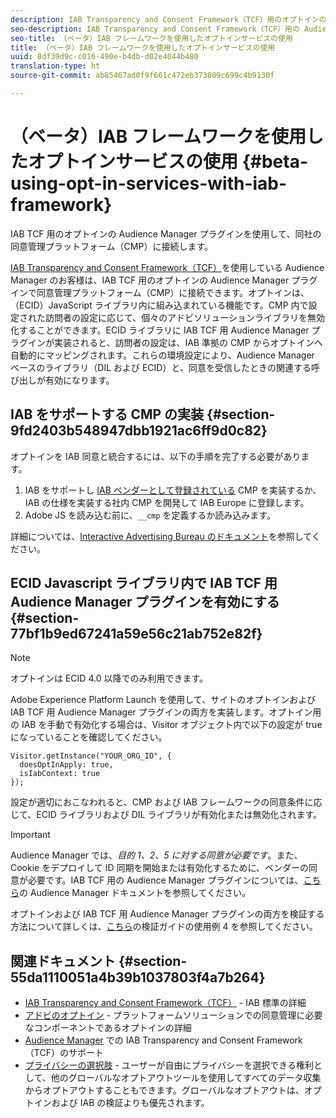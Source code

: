 ```yaml
---
description: IAB Transparency and Consent Framework（TCF）用のオプトインの Audience Manager プラグインを使用して、同社の同意管理プラットフォーム（CMP）に接続します。
seo-description: IAB Transparency and Consent Framework（TCF）用の Audience Manager プラグインを使用して、同社の同意管理プラットフォーム（CMP）に接続します。
seo-title: （ベータ）IAB フレームワークを使用したオプトインサービスの使用
title: （ベータ）IAB フレームワークを使用したオプトインサービスの使用
uuid: 8df39d9c-c016-490e-b4db-d02e4044b480
translation-type: ht
source-git-commit: ab85467ad0f9f661c472eb373809c699c4b9130f

---
```



# （ベータ）IAB フレームワークを使用したオプトインサービスの使用 {#beta-using-opt-in-services-with-iab-framework}

IAB TCF 用のオプトインの Audience Manager プラグインを使用して、同社の同意管理プラットフォーム（CMP）に接続します。

[IAB Transparency and Consent Framework（TCF）](https://iabtechlab.com/standards/gdpr-transparency-and-consent-framework/)を使用している Audience Manager のお客様は、IAB TCF 用のオプトインの Audience Manager プラグインで同意管理プラットフォーム（CMP）に接続できます。オプトインは、（ECID）JavaScript ライブラリ内に組み込まれている機能です。CMP 内で設定された訪問者の設定に応じて、個々のアドビソリューションライブラリを無効化することができます。ECID ライブラリに IAB TCF 用 Audience Manager プラグインが実装されると、訪問者の設定は、IAB 準拠の CMP からオプトインへ自動的にマッピングされます。これらの環境設定により、Audience Manager ベースのライブラリ（DIL および ECID）と、同意を受信したときの関連する呼び出しが有効になります。

## IAB をサポートする CMP の実装 {#section-9fd2403b548947dbb1921ac6ff9d0c82}

オプトインを IAB 同意と統合するには、以下の手順を完了する必要があります。

1. IAB をサポートし [IAB ベンダーとして登録されている](https://vendorlist.consensu.org/vendorlist.json) CMP を実装するか、IAB の仕様を実装する社内 CMP を開発して IAB Europe に登録します。
1. Adobe JS を読み込む前に、`__cmp` を定義するか読み込みます。

詳細については、[Interactive Advertising Bureau のドキュメント](https://github.com/InteractiveAdvertisingBureau/GDPR-Transparency-and-Consent-Framework/blob/master/v1.1%20Implementation%20Guidelines.md)を参照してください。

## ECID Javascript ライブラリ内で IAB TCF 用 Audience Manager プラグインを有効にする {#section-77bf1b9ed67241a59e56c21ab752e82f}

>[!NOTE]
>
>オプトインは ECID 4.0 以降でのみ利用できます。

Adobe Experience Platform Launch を使用して、サイトのオプトインおよび IAB TCF 用 Audience Manager プラグインの両方を実装します。オプトイン用の IAB を手動で有効化する場合は、Visitor オブジェクト内で以下の設定が true になっていることを確認してください。

```
Visitor.getInstance("YOUR_ORG_ID", {  
  doesOptInApply: true,   
  isIabContext: true   
});
```

設定が適切におこなわれると、CMP および IAB フレームワークの同意条件に応じて、ECID ライブラリおよび DIL ライブラリが有効化または無効化されます。

>[!IMPORTANT]
>
>Audience Manager では、*目的 1、2、5 に対する同意が必要です*。また、Cookie をデプロイして ID 同期を開始または有効化するために、ベンダーの同意が必要です。IAB TCF 用の Audience Manager プラグインについては、[こちら](https://docs.adobe.com/help/ja-JP/audience-manager/user-guide/overview/gdpr/aam-iab-plugin.html)の Audience Manager ドキュメントを参照してください。

オプトインおよび IAB TCF 用 Audience Manager プラグインの両方を検証する方法について詳しくは、[こちら](../../implementation-guides/opt-in-service/testing-optin-and-iab-plugin.md#section-ca5c6f92fbdf4fd29b4acb6b644efbd0)の検証ガイドの使用例 4 を参照してください。

## 関連ドキュメント {#section-55da1110051a4b39b1037803f4a7b264}

* [IAB Transparency and Consent Framework（TCF）](https://iabtechlab.com/standards/gdpr-transparency-and-consent-framework/) - IAB 標準の詳細
* [アドビのオプトイン](../../implementation-guides/opt-in-service/optin-overview.md#concept-f9b5db0d27a245fbadd3e19162319360) - プラットフォームソリューションでの同意管理に必要なコンポーネントであるオプトインの詳細
* [Audience Manager](https://marketing-beta.adobe.com/resources/help/aam/iab-support/aam-iab-support.html) での IAB Transparency and Consent Framework（TCF）のサポート
* [プライバシーの選択肢](https://www.adobe.com/jp/privacy/opt-out.html#customeruse) - ユーザーが自由にプライバシーを選択できる権利として、他のグローバルなオプトアウトツールを使用してすべてのデータ収集からオプトアウトすることもできます。グローバルなオプトアウトは、オプトインおよび IAB の検証よりも優先されます。

